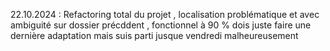 22.10.2024 : Refactoring total du projet , localisation problématique et avec ambiguité sur dossier précddent , fonctionnel à 90 % dois juste faire une dernière adaptation mais suis parti jusque vendredi malheureusement

